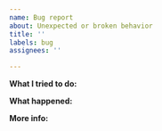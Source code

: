 ```yaml
---
name: Bug report
about: Unexpected or broken behavior
title: ''
labels: bug
assignees: ''

---
```


**What I tried to do:**
<!-- e.g. run a helm installation -->

**What happened:**
<!-- describe the faulty behavior -->

**More info:**
<!-- contents of .drone.yml, etc. -->
